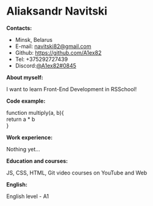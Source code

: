 # Aliaksandr Navitski

**Contacts:**

- Minsk, Belarus
- E-mail: [navitski82@gmail.com](navitski82@gmail.com)
- Github: https://github.com/A1ex82
- Tel: +375292727439
- Discord:[@A1ex82#0845](@A1ex82#0845)

**About myself:**

I want to learn Front-End Development in RSSchool!

**Code example:**

function multiply(a, b){\
 return a \* b\
}

**Work experience:**

Nothing yet…

**Education and courses:**

JS, CSS, HTML, Git video courses on YouTube and Web

**English:**

English level - A1